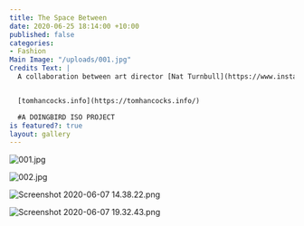 ```yaml
---
title: The Space Between
date: 2020-06-25 18:14:00 +10:00
published: false
categories:
- Fashion
Main Image: "/uploads/001.jpg"
Credits Text: |
  A collaboration between art director [Nat Turnbull](https://www.instagram.com/natturnbull/) at [Art Box Black](https://www.instagram.com/artboxblack/) and spatial designer [Tom Hancocks](https://www.instagram.com/tom.hancocks/)


  [tomhancocks.info](https://tomhancocks.info/)

  #A DOINGBIRD ISO PROJECT
is featured?: true
layout: gallery
---
```


![001.jpg](/uploads/001.jpg)

![002.jpg](/uploads/002.jpg)

![Screenshot 2020-06-07 14.38.22.png](/uploads/Screenshot%202020-06-07%2014.38.22.png)

![Screenshot 2020-06-07 19.32.43.png](/uploads/Screenshot%202020-06-07%2019.32.43.png)

